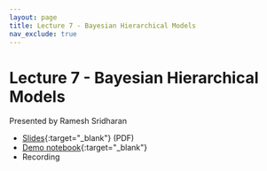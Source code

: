 ```yaml
---
layout: page
title: Lecture 7 - Bayesian Hierarchical Models
nav_exclude: true
---
```


# Lecture 7 - Bayesian Hierarchical Models

Presented by Ramesh Sridharan

- [Slides](https://docs.google.com/presentation/d/1dx_5YKBv9thTYgZwoIdRU7tUIAmHMysodGGLYve-inM/edit?usp=sharing){:target="_blank"} (PDF)
- [Demo notebook](https://data102.datahub.berkeley.edu/hub/user-redirect/git-pull?repo=https%3A%2F%2Fgithub.com%2Fds-102%2Fsp24-materials&urlpath=lab%2Ftree%2Fsp24-materials%2Flecture%2Flecture07%2Flec07.ipynb&branch=main){:target="_blank"}
- Recording
